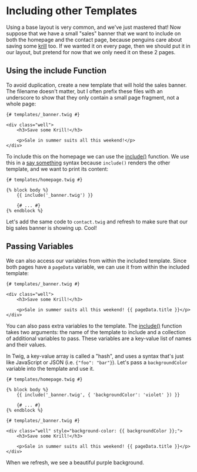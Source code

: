 # Including other Templates

Using a base layout is very common, and we've just mastered that! Now suppose
that we have a small "sales" banner that we want to include on both the homepage
and the contact page, because penguins care about saving some [krill][krill] too.
If we wanted it on every page, then we should put it in our layout, but pretend 
for now that we only need it on these 2 pages.

## Using the include Function

To avoid duplication, create a new template that will hold the sales banner.
The filename doesn't matter, but I often prefix these files with an underscore
to show that they only contain a small page fragment, not a whole page:

```html+jinja
{# templates/_banner.twig #}

<div class="well">
    <h3>Save some Krill!</h3>

    <p>Sale in summer suits all this weekend!</p>
</div>
```

To include this on the homepage we can use the [include()][include] function. We use
this in a [say something][say_something_syntax] syntax because `include()` renders
the other template, and we want to print its content:

```html+jinja
{# templates/homepage.twig #}

{% block body %}
    {{ include('_banner.twig') }}

    {# ... #}
{% endblock %}
```

Let's add the same code to `contact.twig` and refresh to make sure that
our big sales banner is showing up. Cool!

## Passing Variables

We can also access our variables from within the included template. Since
both pages have a `pageData` variable, we can use it from within the included
template:

```html+jinja
{# templates/_banner.twig #}

<div class="well">
    <h3>Save some Krill!</h3>

    <p>Sale in summer suits all this weekend! {{ pageData.title }}</p>
</div>
```

You can also pass extra variables to the template. The [include()][include] function
takes two arguments: the name of the template to include and a collection
of additional variables to pass. These variables are a key-value list of names
and their values.

In Twig, a key-value array is called a "hash", and uses a syntax that's just
like JavaScript or JSON (i.e. `{"foo": "bar"}`). Let's pass a `backgroundColor`
variable into the template and use it.

```html+jinja
{# templates/homepage.twig #}

{% block body %}
    {{ include('_banner.twig', { 'backgroundColor': 'violet' }) }}

    {# ... #}
{% endblock %}
```

```html+jinja
{# templates/_banner.twig #}

<div class="well" style="background-color: {{ backgroundColor }};">
    <h3>Save some Krill!</h3>

    <p>Sale in summer suits all this weekend! {{ pageData.title }}</p>
</div>
```

When we refresh, we see a beautiful purple background.

[krill]: http://www.seaworld.org/infobooks/penguins/diet.html
[include]: http://twig.sensiolabs.org/doc/functions/include.html
[say_something_syntax]: https://knpuniversity.com/screencast/twig/basics#twig-say-something-syntax
